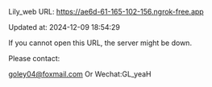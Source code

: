 Lily_web URL: https://ae6d-61-165-102-156.ngrok-free.app

Updated at: 2024-12-09 18:54:29

If you cannot open this URL, the server might be down.

Please contact: 

goley04@foxmail.com Or Wechat:GL_yeaH